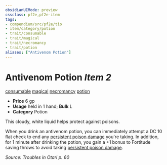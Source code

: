 ```yaml
---
obsidianUIMode: preview
cssclass: pf2e,pf2e-item
tags:
- compendium/src/pf2e/tio
- item/category/potion
- trait/consumable
- trait/magical
- trait/necromancy
- trait/potion
aliases: ["Antivenom Potion"]
---
```

# Antivenom Potion *Item 2*  
[consumable](/rules/traits/consumable.md)  [magical](/rules/traits/magical.md)  [necromancy](/rules/traits/necromancy.md)  [potion](/rules/traits/potion.md)  

- **Price** 6 gp
- **Usage** held in 1 hand; **Bulk** L
- **Category** Potion

This cloudy, white liquid helps protect against poisons.

When you drink an antivenom potion, you can immediately attempt a DC 10 flat check to end any [persistent poison damage](/rules/conditions.md#Persistent%20Damage) you're taking. In addition, for 1 minute after drinking the potion, you gain a +1 bonus to Fortitude saving throws to avoid taking [persistent poison damage](/rules/conditions.md#Persistent%20Damage).

*Source: Troubles in Otari p. 60*